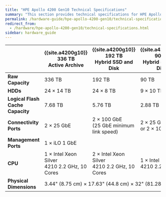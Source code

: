 ```yaml
---
title: "HPE Apollo 4200 Gen10 Technical Specifications"
summary: "This section provides technical specifications for HPE Apollo 4200 Gen10 node types."
permalink: /hardware-guide/hpe-apollo-4200-gen10/technical-specifications.html
redirect_from:
  - /hardware/hpe-apollo-4200-gen10/technical-specifications.html
sidebar: hardware_guide
---
```


<table cellspacing="0" cellpadding="0" class="tech-specs">
<thead>
  <tr>
    <th></th>
    <th>{{site.a4200g10}} 336 TB<br>Active Archive</th>
    <th>{{site.a4200g10}} 192 TB<br>Hybrid SSD and Disk</th>
    <th>{{site.a4200g10}} 90 TB<br>Hybrid SSD and Disk</th>
    <th>{{site.a4200g10}} 36 TB<br>Hybrid SSD and Disk</th>
  </tr>
</thead>
<tbody>
  <tr>
    <td><strong>Raw Capacity</strong></td>
    <td>336 TB</td>
    <td>192 TB</td>
    <td>90 TB</td>
    <td>36 TB</td>
  </tr>
  <tr>
    <td><strong>HDDs</strong></td>
    <td>24 &times; 14 TB</td>
    <td>24 &times; 8 TB</td>
    <td>9 &times; 10 TB</td>
    <td>9 &times; 4 TB</td>
  </tr>
  <tr>
    <td><strong>Logical Flash Cache Capacity</strong></td>
    <td>7.68 TB</td>
    <td>5.76 TB</td>
    <td>2.88 TB</td>
    <td>1.44 TB</td>
  </tr>
  <tr>
    <td><strong>Connectivity Ports</strong></td>
    <td>2 &times; 25 GbE</td>
    <td>2 &times; 100 GbE<br>(25 GbE minimum link speed)</td>
    <td colspan="2">2 &times; 25 GbE<br>or 2 &times; 100 GbE</td>
  </tr>
  <tr>
    <td><strong>Management Ports</strong></td>
    <td colspan="4">1 &times; iLO 1 GbE</td>
  </tr>
  <tr>
    <td><strong>CPU</strong></td>
    <td>1 &times; Intel Xeon Silver<br>4210 2.2 GHz, 10 Cores</td>
    <td>2 &times; Intel Xeon Silver<br>4210 2.2 GHz, 10 Cores</td>
    <td colspan="2">1 &times; Intel Xeon Silver<br>4210 2.2 GHz, 10 Cores</td>
  </tr>
  <tr>
    <td><strong>Physical Dimensions</strong></td>
    <td colspan="4">3.44" (8.75 cm) &times; 17.63" (44.8 cm) &times; 32" (81.28 cm)</td>
  </tr>
</tbody>
</table>

